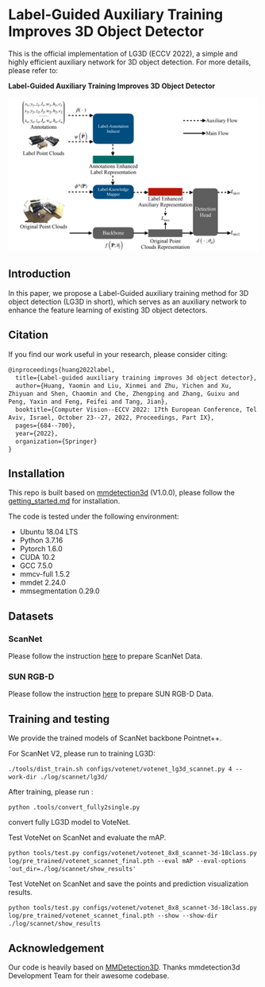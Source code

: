 # Label-Guided Auxiliary Training Improves 3D Object Detector

This is the official implementation of LG3D (ECCV 2022), a simple and highly efficient auxiliary network for 3D object detection. For more details, please refer to:

**Label-Guided Auxiliary Training Improves 3D Object Detector**

![图片](fig/framework.png)

## Introduction

In this
paper, we propose a Label-Guided auxiliary training method for 3D object detection (LG3D in short), which serves as an auxiliary network to enhance the feature learning of existing 3D object detectors.

## Citation

If you find our work useful in your research, please consider citing:

```
@inproceedings{huang2022label,
  title={Label-guided auxiliary training improves 3d object detector},
  author={Huang, Yaomin and Liu, Xinmei and Zhu, Yichen and Xu, Zhiyuan and Shen, Chaomin and Che, Zhengping and Zhang, Guixu and Peng, Yaxin and Feng, Feifei and Tang, Jian},
  booktitle={Computer Vision--ECCV 2022: 17th European Conference, Tel Aviv, Israel, October 23--27, 2022, Proceedings, Part IX},
  pages={684--700},
  year={2022},
  organization={Springer}
}
```

## Installation

This repo is built based on [mmdetection3d](https://github.com/open-mmlab/mmdetection3d) (V1.0.0), please follow the [getting_started.md](https://github.com/open-mmlab/mmdetection3d/blob/master/docs/en/getting_started.md) for installation.

The code is tested under the following environment:

- Ubuntu 18.04 LTS
- Python 3.7.16
- Pytorch 1.6.0
- CUDA 10.2
- GCC 7.5.0
- mmcv-full 1.5.2
- mmdet 2.24.0
- mmsegmentation 0.29.0

## Datasets

### ScanNet

Please follow the instruction [here](./data/scannet) to prepare ScanNet Data.

### SUN RGB-D

Please follow the instruction [here](./data/sunrgbd) to prepare SUN RGB-D Data.

## Training and testing

We provide the trained models of ScanNet backbone Pointnet++.

For ScanNet V2, please run to training LG3D:

```shell
./tools/dist_train.sh configs/votenet/votenet_lg3d_scannet.py 4 --work-dir ./log/scannet/lg3d/
```

After training, please run :

```shell
python .tools/convert_fully2single.py
```

convert fully LG3D model to VoteNet.

<!-- ## Testing

To test a 3D detector on point cloud data, please refer to [Single modality demo](https://mmdetection3d.readthedocs.io/en/latest/0_demo.html) and [Point cloud demo](https://mmdetection3d.readthedocs.io/en/latest/getting_started.html#demo) in MMDetection3D docs. -->

Test VoteNet on ScanNet and evaluate the mAP.

```shell
python tools/test.py configs/votenet/votenet_8x8_scannet-3d-18class.py log/pre_trained/votenet_scannet_final.pth --eval mAP --eval-options 'out_dir=./log/scannet/show_results'

```

Test VoteNet on ScanNet and save the points and prediction visualization results.

```shell
python tools/test.py configs/votenet/votenet_8x8_scannet-3d-18class.py log/pre_trained/votenet_scannet_final.pth --show --show-dir ./log/scannet/show_results
```

<!-- ## License

This project is released under the [Apache 2.0 license](LICENSE). -->

## Acknowledgement

Our code is heavily based on [MMDetection3D](https://github.com/open-mmlab/mmdetection3d). Thanks mmdetection3d Development Team for their awesome codebase.
